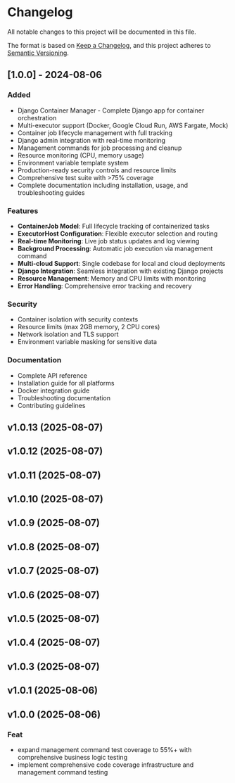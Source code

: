 # Changelog

All notable changes to this project will be documented in this file.

The format is based on [Keep a Changelog](https://keepachangelog.com/en/1.0.0/),
and this project adheres to [Semantic Versioning](https://semver.org/spec/v2.0.0.html).

## [1.0.0] - 2024-08-06

### Added
- Django Container Manager - Complete Django app for container orchestration
- Multi-executor support (Docker, Google Cloud Run, AWS Fargate, Mock)
- Container job lifecycle management with full tracking
- Django admin integration with real-time monitoring
- Management commands for job processing and cleanup  
- Resource monitoring (CPU, memory usage)
- Environment variable template system
- Production-ready security controls and resource limits
- Comprehensive test suite with >75% coverage
- Complete documentation including installation, usage, and troubleshooting guides

### Features
- **ContainerJob Model**: Full lifecycle tracking of containerized tasks
- **ExecutorHost Configuration**: Flexible executor selection and routing
- **Real-time Monitoring**: Live job status updates and log viewing
- **Background Processing**: Automatic job execution via management command
- **Multi-cloud Support**: Single codebase for local and cloud deployments
- **Django Integration**: Seamless integration with existing Django projects
- **Resource Management**: Memory and CPU limits with monitoring
- **Error Handling**: Comprehensive error tracking and recovery

### Security
- Container isolation with security contexts
- Resource limits (max 2GB memory, 2 CPU cores)
- Network isolation and TLS support
- Environment variable masking for sensitive data

### Documentation
- Complete API reference
- Installation guide for all platforms  
- Docker integration guide
- Troubleshooting documentation
- Contributing guidelines

## v1.0.13 (2025-08-07)

## v1.0.12 (2025-08-07)

## v1.0.11 (2025-08-07)

## v1.0.10 (2025-08-07)

## v1.0.9 (2025-08-07)

## v1.0.8 (2025-08-07)

## v1.0.7 (2025-08-07)

## v1.0.6 (2025-08-07)

## v1.0.5 (2025-08-07)

## v1.0.4 (2025-08-07)

## v1.0.3 (2025-08-07)

## v1.0.1 (2025-08-06)

## v1.0.0 (2025-08-06)

### Feat

- expand management command test coverage to 55%+ with comprehensive business logic testing
- implement comprehensive code coverage infrastructure and management command testing
